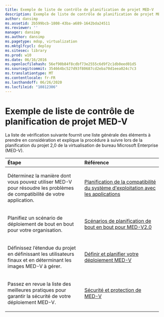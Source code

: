 ```yaml
---
title: Exemple de liste de contrôle de planification de projet MED-V
description: Exemple de liste de contrôle de planification de projet MED-V
author: dansimp
ms.assetid: 2b599bcb-1808-43ba-a689-1642bda24511
ms.reviewer: ''
manager: dansimp
ms.author: dansimp
ms.pagetype: mdop, virtualization
ms.mktglfcycl: deploy
ms.sitesec: library
ms.prod: w10
ms.date: 06/16/2016
ms.openlocfilehash: 56ef90b84f8cdbf73e2555c6d9f2c1db0eed01d5
ms.sourcegitcommit: 354664bc527d93f80687cd2eba70d1eea024c7c3
ms.translationtype: MT
ms.contentlocale: fr-FR
ms.lasthandoff: 06/26/2020
ms.locfileid: "10812306"
---
```

# Exemple de liste de contrôle de planification de projet MED-V


La liste de vérification suivante fournit une liste générale des éléments à prendre en considération et explique la procédure à suivre lors de la planification du projet 2,0 de la virtualisation de bureau Microsoft Enterprise (MED-V).

<table>
<colgroup>
<col width="50%" />
<col width="50%" />
</colgroup>
<thead>
<tr class="header">
<th align="left">Étape</th>
<th align="left">Référence</th>
</tr>
</thead>
<tbody>
<tr class="odd">
<td align="left"><p>Déterminez la manière dont vous pouvez utiliser MED-V pour résoudre les problèmes de compatibilité de votre application.</p></td>
<td align="left"><p><a href="planning-for-application-operating-system-compatibility.md" data-raw-source="[Planning for Application Operating System Compatibility](planning-for-application-operating-system-compatibility.md)">Planification de la compatibilité du système d'exploitation avec les applications</a></p></td>
</tr>
<tr class="even">
<td align="left"><p>Planifiez un scénario de déploiement de bout en bout pour votre organisation.</p></td>
<td align="left"><p><a href="end-to-end-planning-scenario-for-med-v-20.md" data-raw-source="[End-to-End Planning Scenario for MED-V 2.0](end-to-end-planning-scenario-for-med-v-20.md)">Scénarios de planification de bout en bout pour MED-V2.0</a></p></td>
</tr>
<tr class="odd">
<td align="left"><p>Définissez l’étendue du projet en définissant les utilisateurs finaux et en déterminant les images MED-V à gérer.</p></td>
<td align="left"><p><a href="define-and-plan-your-med-v-deployment.md" data-raw-source="[Define and Plan your MED-V Deployment](define-and-plan-your-med-v-deployment.md)">Définir et planifier votre déploiement MED-V</a></p></td>
</tr>
<tr class="even">
<td align="left"><p>Passez en revue la liste des meilleures pratiques pour garantir la sécurité de votre déploiement MED-V.</p></td>
<td align="left"><p><a href="security-and-protection-for-med-v.md" data-raw-source="[Security and Protection for MED-V](security-and-protection-for-med-v.md)">Sécurité et protection de MED-V</a></p></td>
</tr>
</tbody>
</table>

 

 

 





